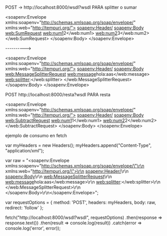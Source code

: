POST -> http://localhost:8000/wsdl?wsdl   PARA splitter o sumar

<soapenv:Envelope xmlns:soapenv="http://schemas.xmlsoap.org/soap/envelope/"
    xmlns:web="http://tempuri.org/">
    <soapenv:Header/>
    <soapenv:Body>
        <web:SumRequest>
            <web:num1>2</web:num1>
            <web:num2>3</web:num2>
        </web:SumRequest>
    </soapenv:Body>
</soapenv:Envelope>

---------->

<soapenv:Envelope xmlns:soapenv="http://schemas.xmlsoap.org/soap/envelope/"
    xmlns:web="http://tempuri.org/">
    <soapenv:Header/>
    <soapenv:Body>
        <web:MessageSplitterRequest>
            <web:message>hola:aas</web:message>
            <web:splitter>:</web:splitter>
        </web:MessageSplitterRequest>
    </soapenv:Body>
</soapenv:Envelope>

POST http://localhost:8000/resta?wsdl  PARA resta

<soapenv:Envelope xmlns:soapenv="http://schemas.xmlsoap.org/soap/envelope/"
    xmlns:web="http://tempuri.org/">
    <soapenv:Header/>
    <soapenv:Body>
         <!--se colocan el operation element name-->
        <web:SubtractRequest>
             <!--se colocan las variables name types-->
            <web:num1>1</web:num1>
            <web:num2>2</web:num2>
        </web:SubtractRequest>
    </soapenv:Body>
</soapenv:Envelope>

ejemplo de consumo en fetch

var myHeaders = new Headers();
myHeaders.append("Content-Type", "application/xml");

var raw = "<soapenv:Envelope xmlns:soapenv=\"http://schemas.xmlsoap.org/soap/envelope/\"\r\n    xmlns:web=\"http://tempuri.org/\">\r\n    <soapenv:Header/>\r\n    <soapenv:Body>\r\n        <web:MessageSplitterRequest>\r\n            <web:message>hola:aas</web:message>\r\n            <web:splitter>:</web:splitter>\r\n        </web:MessageSplitterRequest>\r\n    </soapenv:Body>\r\n</soapenv:Envelope>";

var requestOptions = {
  method: 'POST',
  headers: myHeaders,
  body: raw,
  redirect: 'follow'
};

fetch("http://localhost:8000/wsdl?wsdl", requestOptions)
  .then(response => response.text())
  .then(result => console.log(result))
  .catch(error => console.log('error', error));